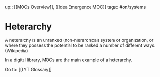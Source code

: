 up:: [[MOCs Overview]], [[Idea Emergence MOC]]
tags:: #on/systems 

# Heterarchy
A heterarchy is an unranked (non-hierarchical) system of organization, or where they possess the potential to be ranked a number of different ways. (Wikipedia)

In a digital library, MOCs are the main example of a heterarchy.

Go to: [[LYT Glossary]]